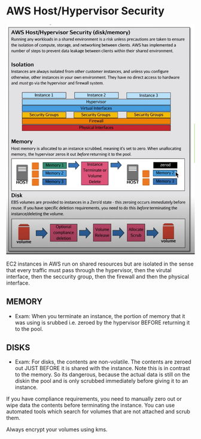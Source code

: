# AWS Host/Hypervisor Security

![stack Overflow](https://github.com/uashraf1981/AWS/blob/master/Security/hostandhypervisorsecurity.png)

EC2 instances in AWS run on shared resources but are isolated in the sense that every traffic must pass through the hypervisor, then the virutal interface, then the seccurity group, then the firewall and then the physical interface.

MEMORY
------
* Exam: When you terminate an instance, the portion of memory that it was using is srubbed i.e. zeroed by the hypervisor BEFORE returning it to the pool.

DISKS
-----
* Exam: For disks, the contents are non-volatile. The contents are zeroed out JUST BEFORE it is shared with the instance. Note this is in contrast to the memory. So its dangerous, because the actual data is still on the diskin the pool and is only scrubbed immediately before giving it to an instance.

If you have compliance requirements, you need to manually zero out or wipe data the contents before terminating the instance.
You can use automated tools which search for volumes that are not attached and scrub them.

Always encrypt your volumes using kms.
